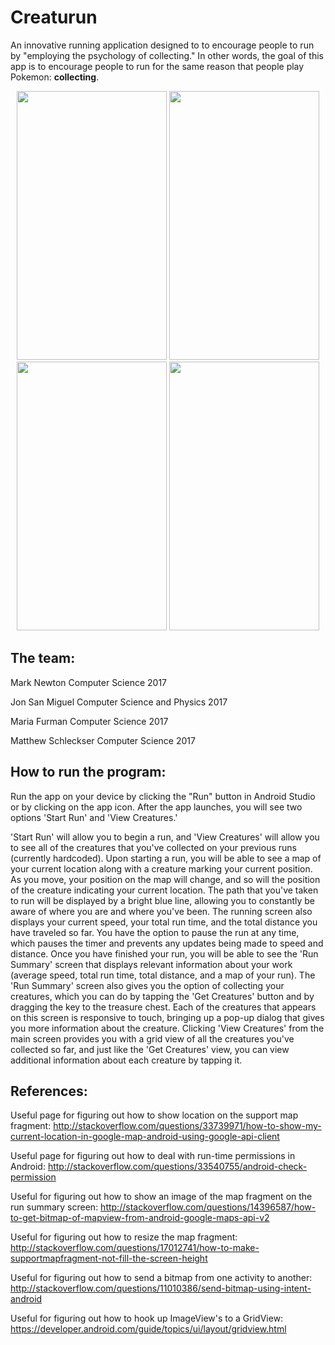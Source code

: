 # Creaturun


An innovative running application designed to to encourage people to run by "employing the psychology of collecting." In other words,
the goal of this app is to encourage people to run for the same reason that people play Pokemon: **collecting**. 

<p align = "center">
<img src="http://drive.google.com/uc?export=view&id=1sItSNDAPFS6UDzjngmMZSsbup7TiRVuXgQ" width="240" height="430"  />
<img src="http://drive.google.com/uc?export=view&id=1clxY5Hip2FCwGokRLCh_NWEDLXI7jRos0A" width="240" height="430"  />
<img src="http://drive.google.com/uc?export=view&id=1PqK_9Lq9fXOIM8ObcDWg_obI36M1wN-Y8w" width="240" height="430"  />
<img src="http://drive.google.com/uc?export=view&id=153WcfvS2CQIqF9eM_VHWiDBJyK-VcYSjyQ" width="240" height="430"  />

</p>

## The team:


Mark Newton
Computer Science 2017

Jon San Miguel
Computer Science and Physics 2017

Maria Furman
Computer Science 2017

Matthew Schleckser
Computer Science 2017

## How to run the program:

Run the app on your device by clicking the "Run" button in Android Studio or by clicking on the app icon. After the app launches, you will see two options 'Start Run' and 'View Creatures.' 

'Start Run' will allow you to begin a run, and 'View Creatures' will allow you to see all of the creatures that you've collected on your previous runs (currently hardcoded). Upon starting a run, you will be able to see a map of your current location along with a creature marking your current position. As you move, your position on the map will change, and so will the position of the creature indicating your current location. The path that you've taken to run will be displayed by a bright blue line, allowing you to constantly be aware of where you are and where you've been. The running screen also displays your current speed, your total run time, and the total distance you have traveled so far. You have the option to pause the run at any time, which pauses the timer and prevents any updates being made to speed and distance. Once you have finished your run, you will be able to see the 'Run Summary' screen that displays relevant information about your work (average speed, total run time, total distance, and a map of your run). The 'Run Summary' screen also gives you the option of collecting your creatures, which you can do by tapping the 'Get Creatures' button and by dragging the key to the treasure chest. Each of the creatures that appears on this screen is responsive to touch, bringing up a pop-up dialog that gives you more information about the creature. Clicking 'View Creatures' from the main screen provides you with a grid view of all the creatures you've collected so far, and just like the 'Get Creatures' view, you can view additional information about each creature by tapping it.

## References:

Useful page for figuring out how to show location on the support map fragment:
http://stackoverflow.com/questions/33739971/how-to-show-my-current-location-in-google-map-android-using-google-api-client

Useful page for figuring out how to deal with run-time permissions in Android:
http://stackoverflow.com/questions/33540755/android-check-permission
 
Useful for figuring out how to show an image of the map fragment on the run summary screen:
http://stackoverflow.com/questions/14396587/how-to-get-bitmap-of-mapview-from-android-google-maps-api-v2

Useful for figuring out how to resize the map fragment:
http://stackoverflow.com/questions/17012741/how-to-make-supportmapfragment-not-fill-the-screen-height

Useful for figuring out how to send a bitmap from one activity to another:
http://stackoverflow.com/questions/11010386/send-bitmap-using-intent-android

Useful for figuring out how to hook up ImageView's to a GridView:
https://developer.android.com/guide/topics/ui/layout/gridview.html

